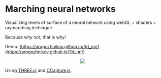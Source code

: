 # Marching neural networks

Visualizing levels of surface of a neural network using webGL + shaders + raymarching techinque.

Because why not, that is why!

Demo: [https://arogozhnikov.github.io/3d_nn/](https://arogozhnikov.github.io/3d_nn/)

<center>
    <a href='https://arogozhnikov.github.io/3d_nn/' />
        <img src='https://raw.githubusercontent.com/arogozhnikov/3d_nn/master/images/neural_network_3d.gif' />
    </a>
</center>

Using [THREE.js](https://github.com/mrdoob/three.js) and [CCapture.js](https://github.com/spite/ccapture.js).
